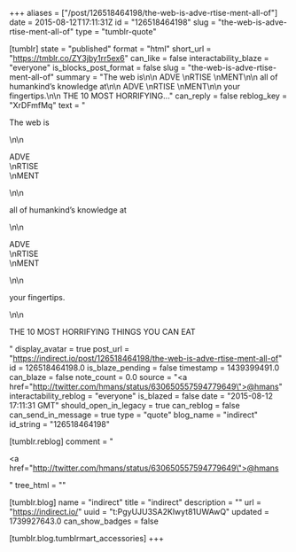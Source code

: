 +++
aliases = ["/post/126518464198/the-web-is-adve-rtise-ment-all-of"]
date = 2015-08-12T17:11:31Z
id = "126518464198"
slug = "the-web-is-adve-rtise-ment-all-of"
type = "tumblr-quote"

[tumblr]
state = "published"
format = "html"
short_url = "https://tmblr.co/ZY3jby1rr5ex6"
can_like = false
interactability_blaze = "everyone"
is_blocks_post_format = false
slug = "the-web-is-adve-rtise-ment-all-of"
summary = "The web is\n\n ADVE \nRTISE \nMENT\n\n all of humankind’s knowledge at\n\n ADVE \nRTISE \nMENT\n\n your fingertips.\n\n THE 10 MOST HORRIFYING..."
can_reply = false
reblog_key = "XrDFmfMq"
text = "<p>The web is</p>\n\n<p>ADVE<br/>\nRTISE<br/>\nMENT</p>\n\n<p>all of humankind&rsquo;s knowledge at</p>\n\n<p>ADVE<br/>\nRTISE<br/>\nMENT</p>\n\n<p>your fingertips.</p>\n\n<p>THE 10 MOST HORRIFYING THINGS YOU CAN EAT</p>"
display_avatar = true
post_url = "https://indirect.io/post/126518464198/the-web-is-adve-rtise-ment-all-of"
id = 126518464198.0
is_blaze_pending = false
timestamp = 1439399491.0
can_blaze = false
note_count = 0.0
source = "<a href=\"http://twitter.com/hmans/status/630650557594779649\">@hmans</a>"
interactability_reblog = "everyone"
is_blazed = false
date = "2015-08-12 17:11:31 GMT"
should_open_in_legacy = true
can_reblog = false
can_send_in_message = true
type = "quote"
blog_name = "indirect"
id_string = "126518464198"

[tumblr.reblog]
comment = "<p><a href=\"http://twitter.com/hmans/status/630650557594779649\">@hmans</a></p>"
tree_html = ""

[tumblr.blog]
name = "indirect"
title = "indirect"
description = ""
url = "https://indirect.io/"
uuid = "t:PgyUJU3SA2Klwyt81UWAwQ"
updated = 1739927643.0
can_show_badges = false

[tumblr.blog.tumblrmart_accessories]
+++
